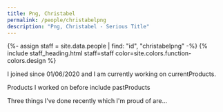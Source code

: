```yaml
---
title: Png, Christabel
permalink: /people/christabelpng
description: "Png, Christabel - Serious Title"
---
```


{%- assign staff = site.data.people | find: "id", "christabelpng" -%}
{% include staff_heading.html staff=staff color=site.colors.function-colors.design %}

<p>I joined since 01/06/2020 and I am currently working on currentProducts.</p>

<p>Products I worked on before include pastProducts</p>

<p>Three things I've done recently which I'm proud of are...</p>

